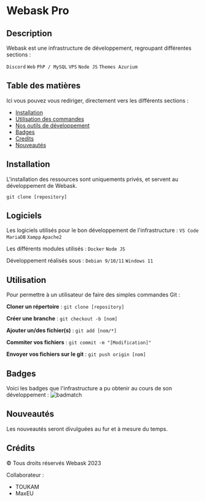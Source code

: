 # Webask Pro

## Description

Webask est une infrastructure de développement, regroupant différentes sections :

`Discord`
`Web`
`PhP / MySQL`
`VPS`
`Node JS`
`Themes Azurium`

## Table des matières

Ici vous pouvez vous rediriger, directement vers les différents sections :

- [Installation](#installation)
- [Utilisation des commandes](#utilisation)
- [Nos outils de développement](#logiciels)
- [Badges](#badges)
- [Credits](#crédits)
- [Nouveautés](#nouveautés)

## Installation

L'installation des ressources sont uniquements privés, et servent au développement de Webask.

`git clone [repository]`

## Logiciels

Les logiciels utilisés pour le bon développement de l'infrastructure :
`VS Code`
`MariaDB`
`Xampp`
`Apache2`

Les différents modules utilisés :
`Docker`
`Node JS`

Développement réalisés sous :
`Debian 9/10/11`
`Windows 11`

## Utilisation

Pour permettre à un utilisateur de faire des simples commandes Git :

__Cloner un répertoire__ :
`git clone [repository]`

__Créer une branche__ :
`git checkout -b [nom]`

__Ajouter un/des fichier(s)__ :
`git add [nom/*]`

__Commiter vos fichiers__ :
`git commit -m "[Modification]"`

__Envoyer vos fichiers sur le git__ :
`git push origin [nom]`

## Badges

Voici les badges que l'infrastructure a pu obtenir au cours de son développement :
![badmatch](https://img.shields.io/github/languages/top/lernantino/badmath)

## Nouveautés

Les nouveautés seront divulguées au fur et à mesure du temps.

## Crédits

© Tous droits réservés Webask 2023

Collaborateur :
- TOUKAM
- MaxEU
